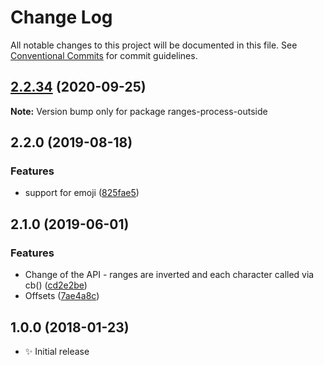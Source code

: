 # Change Log

All notable changes to this project will be documented in this file.
See [Conventional Commits](https://conventionalcommits.org) for commit guidelines.

## [2.2.34](https://gitlab.com/codsen/codsen/compare/ranges-process-outside@2.2.33...ranges-process-outside@2.2.34) (2020-09-25)

**Note:** Version bump only for package ranges-process-outside





## 2.2.0 (2019-08-18)

### Features

- support for emoji ([825fae5](https://gitlab.com/codsen/codsen/commit/825fae5))

## 2.1.0 (2019-06-01)

### Features

- Change of the API - ranges are inverted and each character called via cb() ([cd2e2be](https://gitlab.com/codsen/codsen/commit/cd2e2be))
- Offsets ([7ae4a8c](https://gitlab.com/codsen/codsen/commit/7ae4a8c))

## 1.0.0 (2018-01-23)

- ✨ Initial release
